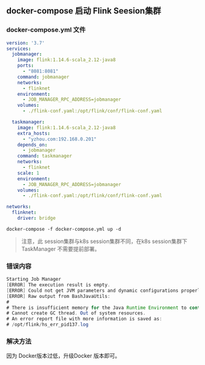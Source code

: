## docker-compose 启动 Flink Seesion集群

### docker-compose.yml 文件 
```yml
version: '3.7'
services:
  jobmanager:
    image: flink:1.14.6-scala_2.12-java8
    ports:
      - "8081:8081"
    command: jobmanager
    networks:
      - flinknet
    environment:
      - JOB_MANAGER_RPC_ADDRESS=jobmanager
    volumes:
      - ./flink-conf.yaml:/opt/flink/conf/flink-conf.yaml

  taskmanager:
    image: flink:1.14.6-scala_2.12-java8
    extra_hosts:
      - "yzhou.com:192.168.0.201"
    depends_on:
      - jobmanager
    command: taskmanager
    networks:
      - flinknet
    scale: 1
    environment:
      - JOB_MANAGER_RPC_ADDRESS=jobmanager
    volumes:
      - ./flink-conf.yaml:/opt/flink/conf/flink-conf.yaml

networks:
  flinknet:
    driver: bridge
```

```shell
docker-compose -f docker-compose.yml up -d  
```

>注意，此 session集群与k8s session集群不同，在k8s session集群下 TaskManager 不需要提前部署。    

### 错误内容    
```java
Starting Job Manager
[ERROR] The execution result is empty.
[ERROR] Could not get JVM parameters and dynamic configurations properly.
[ERROR] Raw output from BashJavaUtils:
#
# There is insufficient memory for the Java Runtime Environment to continue.
# Cannot create GC thread. Out of system resources.
# An error report file with more information is saved as:
# /opt/flink/hs_err_pid137.log  
```

### 解决方法    
因为 Docker版本过低，升级Docker 版本即可。